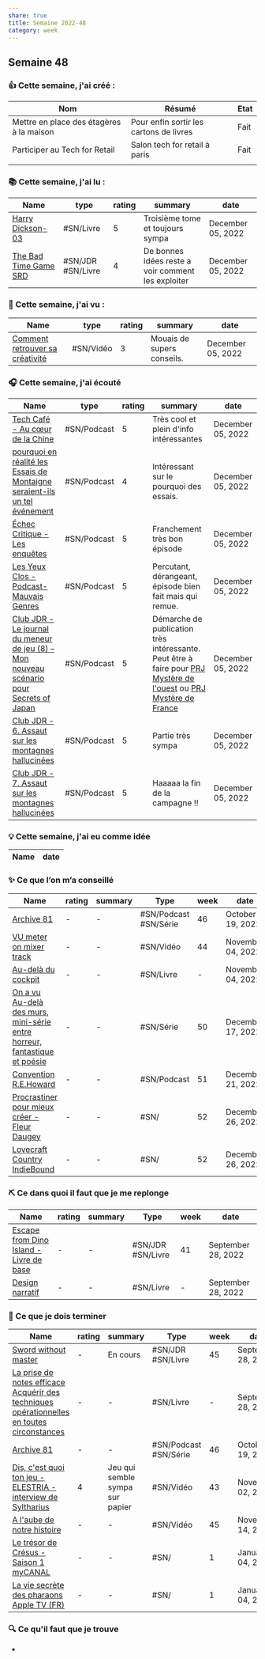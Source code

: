 ```yaml
---
share: true 
title: Semaine 2022-48
category: week
---
```

## Semaine 48

### 👍 **Cette semaine, j'ai créé :**
| Nom                                      | Résumé                                  | Etat |
| ---------------------------------------- | --------------------------------------- | ---- |
| Mettre en place des étagères à la maison | Pour enfin sortir les cartons de livres | Fait |
| Participer au Tech for Retail            | Salon tech for retail à paris           | Fait |
|                                          |                                         |      |

### 📚 Cette semaine, j'ai lu :

| Name                                                                                                                      | type              | rating | summary                                            | date              |
| ------------------------------------------------------------------------------------------------------------------------- | ----------------- | ------ | -------------------------------------------------- | ----------------- |
| [Harry Dickson-03](../source/Harry%20Dickson-03.md)                                                  | #SN/Livre         | 5      | Troisième tome et toujours sympa                   | December 05, 2022 |
| [The Bad Time Game SRD](../source/The%20Bad%20Time%20Game%20SRD.md) | #SN/JDR #SN/Livre | 4      | De bonnes idées reste a voir comment les exploiter | December 05, 2022 |


### 🍿 Cette semaine, j'ai vu :

| Name                                                                                                   | type      | rating | summary                    | date              |
| ------------------------------------------------------------------------------------------------------ | --------- | ------ | -------------------------- | ----------------- |
| [Comment retrouver sa créativité](../source/Comment%20retrouver%20sa%20cr%C3%A9ativit%C3%A9.md) | #SN/Vidéo | 3      | Mouais de supers conseils. | December 05, 2022 |


### 🎧 Cette semaine, j'ai écouté

| Name                                                                                                                                                                                                                     | type        | rating | summary                                                                                                                   | date              |
| ------------------------------------------------------------------------------------------------------------------------------------------------------------------------------------------------------------------------ | ----------- | ------ | ------------------------------------------------------------------------------------------------------------------------- | ----------------- |
| [Tech Café - Au cœur de la Chine](../source/Tech%20Caf%C3%A9%20-%20Au%20c%C5%93ur%20de%20la%20Chine.md)                                                                                                                         | #SN/Podcast | 5      | Très cool et plein d'info intéressantes                                                                                   | December 05, 2022 |
| [pourquoi en réalité les Essais de Montaigne seraient-ils un tel événement](../source/pourquoi%20en%20r%C3%A9alit%C3%A9%20les%20Essais%20de%20Montaigne%20seraient-ils%20un%20tel%20%C3%A9v%C3%A9nement.md)                                     | #SN/Podcast | 4      | Intéressant sur le pourquoi des essais.                                                                                   | December 05, 2022 |
| [Échec Critique - Les enquêtes](../source/%C3%89chec%20Critique%20-%20Les%20enqu%C3%AAtes.md)                                                                                                                     | #SN/Podcast | 5      | Franchement très bon épisode                                                                                              | December 05, 2022 |
| [Les Yeux Clos - Podcast- Mauvais Genres](../source/Les%20Yeux%20Clos%20-%20Podcast-%20Mauvais%20Genres.md)                                                                                                 | #SN/Podcast | 5      | Percutant, dérangeant, épisode bien fait mais qui remue.                                                                  | December 05, 2022 |
| [Club JDR - Le journal du meneur de jeu (8) – Mon nouveau scénario pour Secrets of Japan](0030%20Ressources/_Sources/podcast/Club%20JDR%20-%20Le%20journal%20du%20meneur%20de%20jeu%20(8)%20%E2%80%93%20Mon%20nouveau%20sc%C3%A9nario%20pour%20Secrets%20of%20Japan.md) | #SN/Podcast | 5      | Démarche de publication très intéressante. Peut être à faire pour [PRJ Mystère de l'ouest](PRJ%20Myst%C3%A8re%20de%20l'ouest.md) ou [PRJ Mystère de France](PRJ%20Myst%C3%A8re%20de%20France.md) | December 05, 2022 |
| [Club JDR - 6. Assaut sur les montagnes hallucinées](../source/Club%20JDR%20-%206.%20Assaut%20sur%20les%20montagnes%20hallucin%C3%A9es.md)                                                                           | #SN/Podcast | 5      | Partie très sympa                                                                                                         | December 05, 2022 |
| [Club JDR - 7. Assaut sur les montagnes hallucinées](../source/Club%20JDR%20-%207.%20Assaut%20sur%20les%20montagnes%20hallucin%C3%A9es.md)                                                                           | #SN/Podcast | 5      | Haaaaa la fin de la campagne !!                                                                                           | December 05, 2022 |


### 💡 Cette semaine, j'ai eu comme idée

| Name | date |
| ---- | ---- |


### ✨ Ce que l’on m’a conseillé

| Name                                                                                                                                                                            | rating | summary | Type                  | week | date              |
| ------------------------------------------------------------------------------------------------------------------------------------------------------------------------------- | ------ | ------- | --------------------- | ---- | ----------------- |
| [Archive 81](../source/Archive%2081.md)                                                                                                                    | \-     | \-      | #SN/Podcast #SN/Série | 46   | October 19, 2022  |
| [VU meter on mixer track](../source/VU%20meter%20on%20mixer%20track.md)                                                                                          | \-     | \-      | #SN/Vidéo             | 44   | November 04, 2022 |
| [Au-delà du cockpit](Au-del%C3%A0%20du%20cockpit.md)                                                                                                    | \-     | \-      | #SN/Livre             | \-   | November 04, 2022 |
| [On a vu Au-delà des murs, mini-série entre horreur, fantastique et poésie](../source/On%20a%20vu%20Au-del%C3%A0%20des%20murs,%20mini-s%C3%A9rie%20entre%20horreur,%20fantastique%20et%20po%C3%A9sie.md) | \-     | \-      | #SN/Série             | 50   | December 17, 2022 |
| [Convention R.E.Howard](../source/Convention%20R.E.Howard.md)                                                                                                         | \-     | \-      | #SN/Podcast           | 51   | December 21, 2022 |
| [Procrastiner pour mieux créer - Fleur Daugey](../source/Procrastiner%20pour%20mieux%20cr%C3%A9er%20-%20Fleur%20Daugey.md)                                                           | \-     | \-      | #SN/                  | 52   | December 26, 2022 |
| [Lovecraft Country  IndieBound](../source/Lovecraft%20Country%20%20IndieBound.md)                                                                                         | \-     | \-      | #SN/                  | 52   | December 26, 2022 |


### ⛏️ Ce dans quoi il faut que je me replonge

| Name                                                                                                                   | rating | summary | Type              | week | date               |
| ---------------------------------------------------------------------------------------------------------------------- | ------ | ------- | ----------------- | ---- | ------------------ |
| [Escape from Dino Island - Livre de base](Escape%20from%20Dino%20Island%20-%20Livre%20de%20base.md) | \-     | \-      | #SN/JDR #SN/Livre | 41   | September 28, 2022 |
| [Design narratif](Design%20narratif.md)                                                 | \-     | \-      | #SN/Livre         | \-   | September 28, 2022 |

### 🏁 Ce que je dois terminer

| Name                                                                                                                                                                                                                         | rating | summary                         | Type                  | week | date               |
| ---------------------------------------------------------------------------------------------------------------------------------------------------------------------------------------------------------------------------- | ------ | ------------------------------- | --------------------- | ---- | ------------------ |
| [Sword without master](../source/Sword%20without%20master.md)                                                                                                                                                   | \-     | En cours                        | #SN/JDR #SN/Livre     | 45   | September 28, 2022 |
| [La prise de notes efficace Acquérir des techniques opérationnelles en toutes circonstances](La%20prise%20de%20notes%20efficace%20Acqu%C3%A9rir%20des%20techniques%20op%C3%A9rationnelles%20en%20toutes%20circonstances.md) | \-     | \-                              | #SN/Livre             | \-   | September 28, 2022 |
| [Archive 81](../source/Archive%2081.md)                                                                                                                                                                 | \-     | \-                              | #SN/Podcast #SN/Série | 46   | October 19, 2022   |
| [Dis, c'est quoi ton jeu - ELESTRIA - interview de Syltharius](../source/Dis,%20c'est%20quoi%20ton%20jeu%20-%20ELESTRIA%20-%20interview%20de%20Syltharius.md)                                                             | 4      | Jeu qui semble sympa sur papier | #SN/Vidéo             | 43   | November 02, 2022  |
| [A l'aube de notre histoire](../source/A%20l'aube%20de%20notre%20histoire.md)                                                                                                                                 | \-     | \-                              | #SN/Vidéo             | 45   | November 14, 2022  |
| [Le trésor de Crésus - Saison 1  myCANAL](../source/Le%20tr%C3%A9sor%20de%20Cr%C3%A9sus%20-%20Saison%201%20%20myCANAL.md)                                                                                                               | \-     | \-                              | #SN/                  | 1    | January 04, 2023   |
| [La vie secrète des pharaons  Apple TV (FR)](9999%20Inbox/in%20progress/La%20vie%20secr%C3%A8te%20des%20pharaons%20%20Apple%20TV%20(FR).md)                                                                                                         | \-     | \-                              | #SN/                  | 1    | January 04, 2023   |


### 🔍 Ce qu'il faut que je trouve
- 